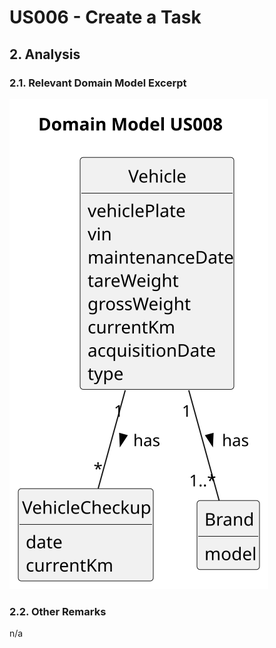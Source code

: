 # US006 - Create a Task 

## 2. Analysis

### 2.1. Relevant Domain Model Excerpt 

![Domain Model](svg/us008-domain-model-Domain_Model_US008.svg)

### 2.2. Other Remarks

n/a